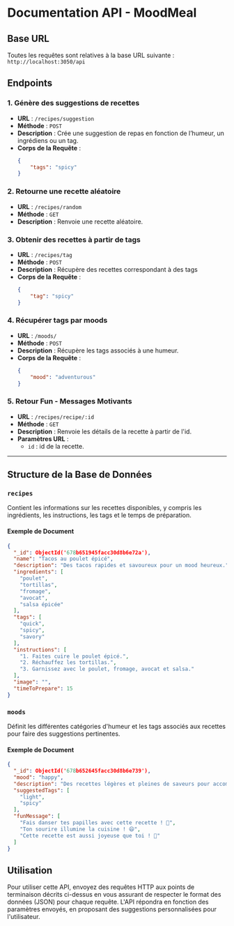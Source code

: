 # Documentation API - MoodMeal

## Base URL

Toutes les requêtes sont relatives à la base URL suivante :  
`http://localhost:3050/api`

## Endpoints

### 1. **Génère des suggestions de recettes**

- **URL** : `/recipes/suggestion`
- **Méthode** : `POST`
- **Description** : Crée une suggestion de repas en fonction de l’humeur, un ingrédiens ou un tag.
- **Corps de la Requête** :
  ```json
  {
      "tags": "spicy"
  }
  ```

### 2. **Retourne une recette aléatoire**

- **URL** : `/recipes/random`
- **Méthode** : `GET`
- **Description** : Renvoie une recette aléatoire.

### 3. **Obtenir des recettes à partir de tags**

- **URL** : `/recipes/tag`
- **Méthode** : `POST`
- **Description** : Récupère des recettes correspondant à des tags
- **Corps de la Requête** :
  ```json
  {
      "tag": "spicy"
  }
  ```

### 4. **Récupérer tags par moods**

- **URL** : `/moods/`
- **Méthode** : `POST`
- **Description** : Récupère les tags associés à une humeur.
- **Corps de la Requête** :
  ```json
  {
      "mood": "adventurous"
  }
  ```

### 5. **Retour Fun - Messages Motivants**

- **URL** : `/recipes/recipe/:id`
- **Méthode** : `GET`
- **Description** : Renvoie les détails de la recette à partir de l'id.
- **Paramètres URL** :
  - `id` : id de la recette.

---

## Structure de la Base de Données

### `recipes`
Contient les informations sur les recettes disponibles, y compris les ingrédients, les instructions, les tags et le temps de préparation.

#### Exemple de Document
```json
{
  "_id": ObjectId('678b651945facc30d8b6e72a'),
  "name": "Tacos au poulet épicé",
  "description": "Des tacos rapides et savoureux pour un mood heureux.",
  "ingredients": [
    "poulet",
    "tortillas",
    "fromage",
    "avocat",
    "salsa épicée"
  ],
  "tags": [
    "quick",
    "spicy",
    "savory"
  ],
  "instructions": [
    "1. Faites cuire le poulet épicé.",
    "2. Réchauffez les tortillas.",
    "3. Garnissez avec le poulet, fromage, avocat et salsa."
  ],
  "image": "",
  "timeToPrepare": 15
}
```

<!-- ### `users`
Stocke les informations des utilisateurs, y compris leurs préférences alimentaires, allergies et recettes sauvegardées.

#### Exemple de Document
```json
{
  "_id": "user123",
  "email": "user@example.com",
  "preferences": {
    "allergies": ["gluten"],
    "diet": "végétarien"
  },
  "savedRecipes": ["recipe123", "recipe456"]
}
``` -->

### `moods`
Définit les différentes catégories d'humeur et les tags associés aux recettes pour faire des suggestions pertinentes.

#### Exemple de Document
```json
{
  "_id": ObjectId('678b652645facc30d8b6e739'),
  "mood": "happy",
  "description": "Des recettes légères et pleines de saveurs pour accompagner ta bonne humeur.",
  "suggestedTags": [
    "light",
    "spicy"
  ],
  "funMessage": [
    "Fais danser tes papilles avec cette recette ! 🎉",
    "Ton sourire illumine la cuisine ! 😄",
    "Cette recette est aussi joyeuse que toi ! 🌈"
  ]
}
```

## Utilisation

Pour utiliser cette API, envoyez des requêtes HTTP aux points de terminaison décrits ci-dessus en vous assurant de respecter le format des données (JSON) pour chaque requête. L'API répondra en fonction des paramètres envoyés, en proposant des suggestions personnalisées pour l'utilisateur.
